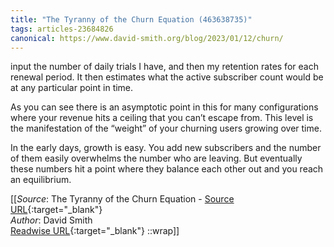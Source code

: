 ```yaml
---
title: "The Tyranny of the Churn Equation (463638735)"
tags: articles-23684826
canonical: https://www.david-smith.org/blog/2023/01/12/churn/
---
```


input the number of daily trials I have, and then my retention rates for each renewal period. It then estimates what the active subscriber count would be at any particular point in time.

As you can see there is an asymptotic point in this for many configurations where your revenue hits a ceiling that you can’t escape from. This level is the manifestation of the “weight” of your churning users growing over time.

In the early days, growth is easy. You add new subscribers and the number of them easily overwhelms the number who are leaving. But eventually these numbers hit a point where they balance each other out and you reach an equilibrium.


[[_Source_: The Tyranny of the Churn Equation - [Source URL](https://www.david-smith.org/blog/2023/01/12/churn/){:target="_blank"}<br>
_Author_: David Smith<br>
[Readwise URL](https://readwise.io/open/463638735){:target="_blank"}
::wrap]]